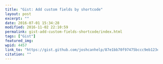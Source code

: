 ```yaml
---
title: "Gist: Add custom fields by shortcode"
layout: post
excerpt: ""
date: 2016-07-01 15:34:28
modified: 2016-11-02 22:10:59
permalink: gist-add-custom-fields-shortcode/index.html
tags: ["Gist"]
featured_img:
wpid: 4457
link_to: "https://gist.github.com/joshcanhelp/87e1bb70f97475bccc9eb123e3fe2f1c"
citation: ""
---
```


